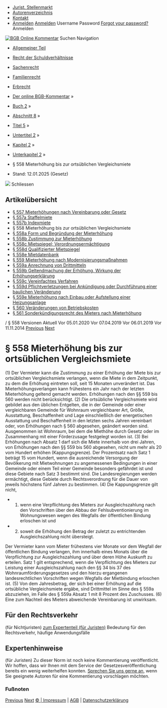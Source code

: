   * [Jurist. Stellenmarkt](https://bgb.kommentar.de/Buch-2/Abschnitt-8/Titel-5/Untertitel-2/Kapitel-2/Unterkapitel-2/</job-board> "Jurist. Stellenmarkt")
  * [Autorenverzeichnis](https://bgb.kommentar.de/Buch-2/Abschnitt-8/Titel-5/Untertitel-2/Kapitel-2/Unterkapitel-2/</Autorenverzeichnis> "Autorenverzeichnis")
  * [Kontakt](https://bgb.kommentar.de/Buch-2/Abschnitt-8/Titel-5/Untertitel-2/Kapitel-2/Unterkapitel-2/</Kontakt>)
  * [Anmelden](https://bgb.kommentar.de/Buch-2/Abschnitt-8/Titel-5/Untertitel-2/Kapitel-2/Unterkapitel-2/<#login> "show login form") [Anmelden](https://bgb.kommentar.de/Buch-2/Abschnitt-8/Titel-5/Untertitel-2/Kapitel-2/Unterkapitel-2/<#> "hide login form") Username Password
[Forgot your password?](https://bgb.kommentar.de/Buch-2/Abschnitt-8/Titel-5/Untertitel-2/Kapitel-2/Unterkapitel-2/</user/forgotpassword>) Anmelden 


[![BGB Online Kommentar](https://bgb.kommentar.de/extension/bgb/design/bgb/images/logo.png)](https://bgb.kommentar.de/Buch-2/Abschnitt-8/Titel-5/Untertitel-2/Kapitel-2/Unterkapitel-2/</> "BGB Online Kommentar")
Suchen
Navigation
  * [Allgemeiner Teil](https://bgb.kommentar.de/Buch-2/Abschnitt-8/Titel-5/Untertitel-2/Kapitel-2/Unterkapitel-2/</Buch-1>)
  * [Recht der Schuldverhältnisse](https://bgb.kommentar.de/Buch-2/Abschnitt-8/Titel-5/Untertitel-2/Kapitel-2/Unterkapitel-2/</Buch-2>)
  * [Sachenrecht](https://bgb.kommentar.de/Buch-2/Abschnitt-8/Titel-5/Untertitel-2/Kapitel-2/Unterkapitel-2/</Buch-3>)
  * [Familienrecht](https://bgb.kommentar.de/Buch-2/Abschnitt-8/Titel-5/Untertitel-2/Kapitel-2/Unterkapitel-2/</Buch-4>)
  * [Erbrecht](https://bgb.kommentar.de/Buch-2/Abschnitt-8/Titel-5/Untertitel-2/Kapitel-2/Unterkapitel-2/</Buch-5>)


  * [Der online BGB-Kommentar](https://bgb.kommentar.de/Buch-2/Abschnitt-8/Titel-5/Untertitel-2/Kapitel-2/Unterkapitel-2/</>) »
  * [Buch 2](https://bgb.kommentar.de/Buch-2/Abschnitt-8/Titel-5/Untertitel-2/Kapitel-2/Unterkapitel-2/</Buch-2>) »
  * [Abschnitt 8](https://bgb.kommentar.de/Buch-2/Abschnitt-8/Titel-5/Untertitel-2/Kapitel-2/Unterkapitel-2/</Buch-2/Abschnitt-8>) »
  * [Titel 5](https://bgb.kommentar.de/Buch-2/Abschnitt-8/Titel-5/Untertitel-2/Kapitel-2/Unterkapitel-2/</Buch-2/Abschnitt-8/Titel-5>) »
  * [Untertitel 2](https://bgb.kommentar.de/Buch-2/Abschnitt-8/Titel-5/Untertitel-2/Kapitel-2/Unterkapitel-2/</Buch-2/Abschnitt-8/Titel-5/Untertitel-2>) »
  * [Kapitel 2](https://bgb.kommentar.de/Buch-2/Abschnitt-8/Titel-5/Untertitel-2/Kapitel-2/Unterkapitel-2/</Buch-2/Abschnitt-8/Titel-5/Untertitel-2/Kapitel-2>) »
  * [Unterkapitel 2](https://bgb.kommentar.de/Buch-2/Abschnitt-8/Titel-5/Untertitel-2/Kapitel-2/Unterkapitel-2/</Buch-2/Abschnitt-8/Titel-5/Untertitel-2/Kapitel-2/Unterkapitel-2>) »
  * § 558 Mieterhöhung bis zur ortsüblichen Vergleichsmiete 
  * Stand: 12.01.2025 (Gesetz) 


![](https://vg01.met.vgwort.de/na/1c9909529ead4f509072c06d9081a7d5)
Schliessen 
## Artikelübersicht
  * [ § 557 Mieterhöhungen nach Vereinbarung oder Gesetz ](https://bgb.kommentar.de/Buch-2/Abschnitt-8/Titel-5/Untertitel-2/Kapitel-2/Unterkapitel-2/</Buch-2/Abschnitt-8/Titel-5/Untertitel-2/Kapitel-2/Unterkapitel-2/Mieterhoehungen-nach-Vereinbarung-oder-Gesetz>)
  * [ § 557a Staffelmiete ](https://bgb.kommentar.de/Buch-2/Abschnitt-8/Titel-5/Untertitel-2/Kapitel-2/Unterkapitel-2/</Buch-2/Abschnitt-8/Titel-5/Untertitel-2/Kapitel-2/Unterkapitel-2/Staffelmiete>)
  * [ § 557b Indexmiete ](https://bgb.kommentar.de/Buch-2/Abschnitt-8/Titel-5/Untertitel-2/Kapitel-2/Unterkapitel-2/</Buch-2/Abschnitt-8/Titel-5/Untertitel-2/Kapitel-2/Unterkapitel-2/Indexmiete>)
  * § 558 Mieterhöhung bis zur ortsüblichen Vergleichsmiete 
  * [ § 558a Form und Begründung der Mieterhöhung ](https://bgb.kommentar.de/Buch-2/Abschnitt-8/Titel-5/Untertitel-2/Kapitel-2/Unterkapitel-2/</Buch-2/Abschnitt-8/Titel-5/Untertitel-2/Kapitel-2/Unterkapitel-2/Form-und-Begruendung-der-Mieterhoehung>)
  * [ § 558b Zustimmung zur Mieterhöhung ](https://bgb.kommentar.de/Buch-2/Abschnitt-8/Titel-5/Untertitel-2/Kapitel-2/Unterkapitel-2/</Buch-2/Abschnitt-8/Titel-5/Untertitel-2/Kapitel-2/Unterkapitel-2/Zustimmung-zur-Mieterhoehung>)
  * [ § 558c Mietspiegel; Verordnungsermächtigung ](https://bgb.kommentar.de/Buch-2/Abschnitt-8/Titel-5/Untertitel-2/Kapitel-2/Unterkapitel-2/</Buch-2/Abschnitt-8/Titel-5/Untertitel-2/Kapitel-2/Unterkapitel-2/Mietspiegel-Verordnungsermaechtigung>)
  * [ § 558d Qualifizierter Mietspiegel ](https://bgb.kommentar.de/Buch-2/Abschnitt-8/Titel-5/Untertitel-2/Kapitel-2/Unterkapitel-2/</Buch-2/Abschnitt-8/Titel-5/Untertitel-2/Kapitel-2/Unterkapitel-2/Qualifizierter-Mietspiegel>)
  * [ § 558e Mietdatenbank ](https://bgb.kommentar.de/Buch-2/Abschnitt-8/Titel-5/Untertitel-2/Kapitel-2/Unterkapitel-2/</Buch-2/Abschnitt-8/Titel-5/Untertitel-2/Kapitel-2/Unterkapitel-2/Mietdatenbank>)
  * [ § 559 Mieterhöhung nach Modernisierungsmaßnahmen ](https://bgb.kommentar.de/Buch-2/Abschnitt-8/Titel-5/Untertitel-2/Kapitel-2/Unterkapitel-2/</Buch-2/Abschnitt-8/Titel-5/Untertitel-2/Kapitel-2/Unterkapitel-2/Mieterhoehung-nach-Modernisierungsmassnahmen>)
  * [ § 559a Anrechnung von Drittmitteln ](https://bgb.kommentar.de/Buch-2/Abschnitt-8/Titel-5/Untertitel-2/Kapitel-2/Unterkapitel-2/</Buch-2/Abschnitt-8/Titel-5/Untertitel-2/Kapitel-2/Unterkapitel-2/Anrechnung-von-Drittmitteln>)
  * [ § 559b Geltendmachung der Erhöhung, Wirkung der Erhöhungserklärung ](https://bgb.kommentar.de/Buch-2/Abschnitt-8/Titel-5/Untertitel-2/Kapitel-2/Unterkapitel-2/</Buch-2/Abschnitt-8/Titel-5/Untertitel-2/Kapitel-2/Unterkapitel-2/Geltendmachung-der-Erhoehung-Wirkung-der-Erhoehungserklaerung>)
  * [ § 559c Vereinfachtes Verfahren ](https://bgb.kommentar.de/Buch-2/Abschnitt-8/Titel-5/Untertitel-2/Kapitel-2/Unterkapitel-2/</Buch-2/Abschnitt-8/Titel-5/Untertitel-2/Kapitel-2/Unterkapitel-2/Vereinfachtes-Verfahren>)
  * [ § 559d Pflichtverletzungen bei Ankündigung oder Durchführung einer baulichen Veränderung ](https://bgb.kommentar.de/Buch-2/Abschnitt-8/Titel-5/Untertitel-2/Kapitel-2/Unterkapitel-2/</Buch-2/Abschnitt-8/Titel-5/Untertitel-2/Kapitel-2/Unterkapitel-2/Pflichtverletzungen-bei-Ankuendigung-oder-Durchfuehrung-einer-baulichen-Veraenderung>)
  * [ § 559e Mieterhöhung nach Einbau oder Aufstellung einer Heizungsanlage ](https://bgb.kommentar.de/Buch-2/Abschnitt-8/Titel-5/Untertitel-2/Kapitel-2/Unterkapitel-2/</Buch-2/Abschnitt-8/Titel-5/Untertitel-2/Kapitel-2/Unterkapitel-2/Mieterhoehung-nach-Einbau-oder-Aufstellung-einer-Heizungsanlage>)
  * [ § 560 Veränderungen von Betriebskosten ](https://bgb.kommentar.de/Buch-2/Abschnitt-8/Titel-5/Untertitel-2/Kapitel-2/Unterkapitel-2/</Buch-2/Abschnitt-8/Titel-5/Untertitel-2/Kapitel-2/Unterkapitel-2/Veraenderungen-von-Betriebskosten>)
  * [ § 561 Sonderkündigungsrecht des Mieters nach Mieterhöhung ](https://bgb.kommentar.de/Buch-2/Abschnitt-8/Titel-5/Untertitel-2/Kapitel-2/Unterkapitel-2/</Buch-2/Abschnitt-8/Titel-5/Untertitel-2/Kapitel-2/Unterkapitel-2/Sonderkuendigungsrecht-des-Mieters-nach-Mieterhoehung>)


/ § 558 
Versionen  Aktuell Vor 05.01.2020 Vor 07.04.2019 Vor 06.01.2019 Vor 11.11.2014
[Previous](https://bgb.kommentar.de/Buch-2/Abschnitt-8/Titel-5/Untertitel-2/Kapitel-2/Unterkapitel-2/</Buch-2/Abschnitt-8/Titel-5/Untertitel-2/Kapitel-2/Unterkapitel-2/Indexmiete> "§ 557b Indexmiete") [Next](https://bgb.kommentar.de/Buch-2/Abschnitt-8/Titel-5/Untertitel-2/Kapitel-2/Unterkapitel-2/</Buch-2/Abschnitt-8/Titel-5/Untertitel-2/Kapitel-2/Unterkapitel-2/Form-und-Begruendung-der-Mieterhoehung> "§ 558a Form und Begründung der Mieterhöhung")
# § 558 Mieterhöhung bis zur ortsüblichen Vergleichsmiete
(1) Der Vermieter kann die Zustimmung zu einer Erhöhung der Miete bis zur ortsüblichen Vergleichsmiete verlangen, wenn die Miete in dem Zeitpunkt, zu dem die Erhöhung eintreten soll, seit 15 Monaten unverändert ist. Das Mieterhöhungsverlangen kann frühestens ein Jahr nach der letzten Mieterhöhung geltend gemacht werden. Erhöhungen nach den §§ 559 bis 560 werden nicht berücksichtigt.
(2) Die ortsübliche Vergleichsmiete wird gebildet aus den üblichen Entgelten, die in der Gemeinde oder einer vergleichbaren Gemeinde für Wohnraum vergleichbarer Art, Größe, Ausstattung, Beschaffenheit und Lage einschließlich der energetischen Ausstattung und Beschaffenheit in den letzten sechs Jahren vereinbart oder, von Erhöhungen nach § 560 abgesehen, geändert worden sind. Ausgenommen ist Wohnraum, bei dem die Miethöhe durch Gesetz oder im Zusammenhang mit einer Förderzusage festgelegt worden ist.
(3) Bei Erhöhungen nach Absatz 1 darf sich die Miete innerhalb von drei Jahren, von Erhöhungen nach den §§ 559 bis 560 abgesehen, nicht um mehr als 20 vom Hundert erhöhen (Kappungsgrenze). Der Prozentsatz nach Satz 1 beträgt 15 vom Hundert, wenn die ausreichende Versorgung der Bevölkerung mit Mietwohnungen zu angemessenen Bedingungen in einer Gemeinde oder einem Teil einer Gemeinde besonders gefährdet ist und diese Gebiete nach Satz 3 bestimmt sind. Die Landesregierungen werden ermächtigt, diese Gebiete durch Rechtsverordnung für die Dauer von jeweils höchstens fünf Jahren zu bestimmen.
(4) Die Kappungsgrenze gilt nicht, 
  * 1. wenn eine Verpflichtung des Mieters zur Ausgleichszahlung nach den Vorschriften über den Abbau der Fehlsubventionierung im Wohnungswesen wegen des Wegfalls der öffentlichen Bindung erloschen ist und
  * 2. soweit die Erhöhung den Betrag der zuletzt zu entrichtenden Ausgleichszahlung nicht übersteigt.


Der Vermieter kann vom Mieter frühestens vier Monate vor dem Wegfall der öffentlichen Bindung verlangen, ihm innerhalb eines Monats über die Verpflichtung zur Ausgleichszahlung und über deren Höhe Auskunft zu erteilen. Satz 1 gilt entsprechend, wenn die Verpflichtung des Mieters zur Leistung einer Ausgleichszahlung nach den §§ 34 bis 37 des Wohnraumförderungsgesetzes und den hierzu ergangenen landesrechtlichen Vorschriften wegen Wegfalls der Mietbindung erloschen ist.
(5) Von dem Jahresbetrag, der sich bei einer Erhöhung auf die ortsübliche Vergleichsmiete ergäbe, sind Drittmittel im Sinne des § 559a abzuziehen, im Falle des § 559a Absatz 1 mit 8 Prozent des Zuschusses.
(6) Eine zum Nachteil des Mieters abweichende Vereinbarung ist unwirksam.
## Für den Rechtsverkehr 
(für Nichtjuristen)
[zum Expertenteil (für Juristen)](https://bgb.kommentar.de/Buch-2/Abschnitt-8/Titel-5/Untertitel-2/Kapitel-2/Unterkapitel-2/<#expertenhinweise>)
Bedeutung für den Rechtsverkehr, häufige Anwendungsfälle
## Expertenhinweise
(für Juristen)
Zu dieser Norm ist noch keine Kommentierung veröffentlicht. Wir hoffen, dass wir Ihnen mit dem Service der Gesetzesveröffentlichung bereits ein wenig weiterhelfen konnten. [Sprechen Sie uns gerne an](https://bgb.kommentar.de/Buch-2/Abschnitt-8/Titel-5/Untertitel-2/Kapitel-2/Unterkapitel-2/</Kontakt>), wenn Sie geeignete Autoren für eine Kommentierung vorschlagen möchten. 
### Fußnoten
[Previous](https://bgb.kommentar.de/Buch-2/Abschnitt-8/Titel-5/Untertitel-2/Kapitel-2/Unterkapitel-2/</Buch-2/Abschnitt-8/Titel-5/Untertitel-2/Kapitel-2/Unterkapitel-2/Indexmiete> "§ 557b Indexmiete") [Next](https://bgb.kommentar.de/Buch-2/Abschnitt-8/Titel-5/Untertitel-2/Kapitel-2/Unterkapitel-2/</Buch-2/Abschnitt-8/Titel-5/Untertitel-2/Kapitel-2/Unterkapitel-2/Form-und-Begruendung-der-Mieterhoehung> "§ 558a Form und Begründung der Mieterhöhung")
[© | Impressum](https://bgb.kommentar.de/Buch-2/Abschnitt-8/Titel-5/Untertitel-2/Kapitel-2/Unterkapitel-2/</Kontakt>) | [AGB](https://bgb.kommentar.de/Buch-2/Abschnitt-8/Titel-5/Untertitel-2/Kapitel-2/Unterkapitel-2/</AGB>) | [Datenschutzerklärung](https://bgb.kommentar.de/Buch-2/Abschnitt-8/Titel-5/Untertitel-2/Kapitel-2/Unterkapitel-2/</Datenschutzerklaerung-fuer-Leser>)
